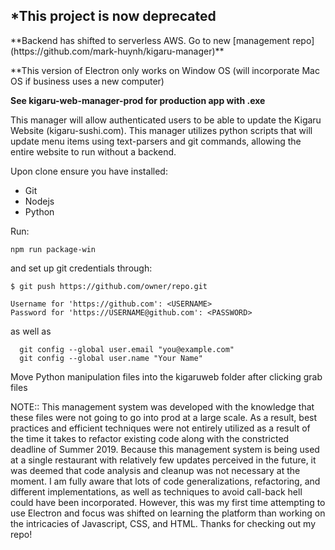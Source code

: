 <h2>*This project is now deprecated</h2>
**Backend has shifted to serverless AWS. Go to new [management repo](https://github.com/mark-huynh/kigaru-manager)**

**This version of Electron only works on Window OS (will incorporate Mac OS if business uses a new computer)

**See kigaru-web-manager-prod for production app with .exe**

This manager will allow authenticated users to be able to update the Kigaru Website (kigaru-sushi.com). This manager utilizes python scripts that will update menu items using text-parsers and git commands, allowing the entire website to run without a backend.

Upon clone ensure you have installed:

- Git
- Nodejs
- Python


Run:

```
npm run package-win
```

and set up git credentials through:

```$ git config credential.helper store
$ git push https://github.com/owner/repo.git

Username for 'https://github.com': <USERNAME>
Password for 'https://USERNAME@github.com': <PASSWORD>
```

as well as

```
  git config --global user.email "you@example.com" 
  git config --global user.name "Your Name"
```

Move Python manipulation files into the kigaruweb folder after clicking grab files

NOTE:: This management system was developed with the knowledge that these files were not going to go into prod at a large scale. As a result, best practices and efficient techniques were not entirely utilized as a result of the time it takes to refactor existing code along with the constricted deadline of Summer 2019. Because this management system is being used at a single restaurant with relatively few updates perceived in the future, it was deemed that code analysis and cleanup was not necessary at the moment. I am fully aware that lots of code generalizations, refactoring, and different implementations, as well as techniques to avoid call-back hell could have been incorporated. However, this was my first time attempting to use Electron and focus was shifted on learning the platform than working on the intricacies of Javascript, CSS, and HTML. Thanks for checking out my repo! 

